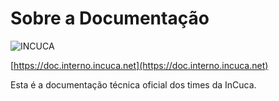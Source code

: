 # Sobre a Documentação

![INCUCA](https://i.imgur.com/0yft6nY.jpg)

[https://doc.interno.incuca.net](https://doc.interno.incuca.net)

Esta é a documentação técnica oficial dos times da InCuca.